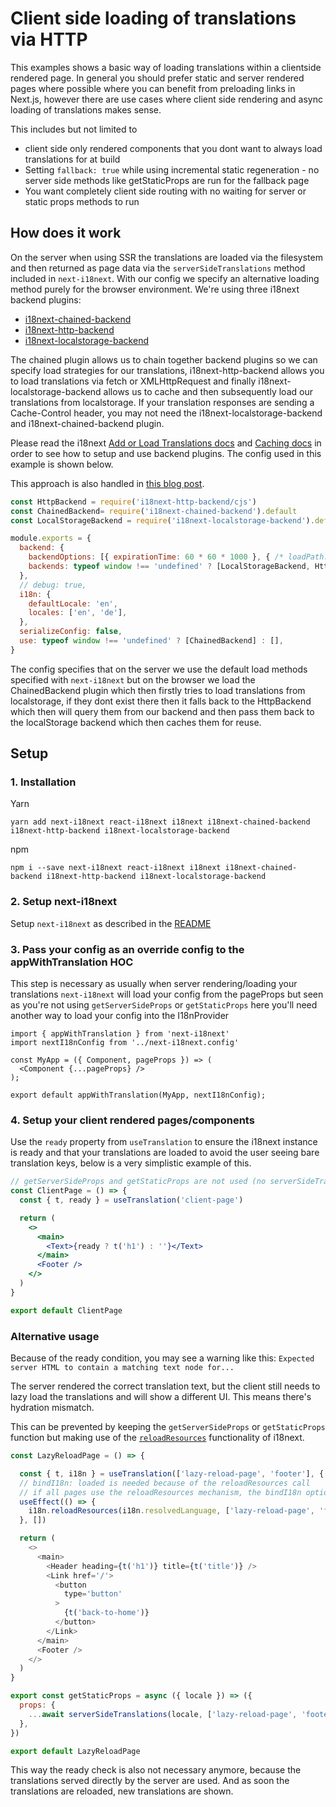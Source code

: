 # Client side loading of translations via HTTP

This examples shows a basic way of loading translations within a clientside rendered page. In general you should prefer static and server rendered pages where possible where you can benefit from preloading links in Next.js, however there are use cases where client side rendering and async loading of translations makes sense.

This includes but not limited to
* client side only rendered components that you dont want to always load translations for at build
* Setting `fallback: true` while using incremental static regeneration - no server side methods like getStaticProps are run for the fallback page
* You want completely client side routing with no waiting for server or static props methods to run

## How does it work

On the server when using SSR the translations are loaded via the filesystem and then returned as page data via the `serverSideTranslations` method included in `next-i18next`. With our config we specify an alternative loading method purely for the browser environment. We're using three i18next backend plugins:
* [i18next-chained-backend](https://github.com/i18next/i18next-chained-backend)
* [i18next-http-backend](https://github.com/fluentc/i18next-fluentc-backend)
* [i18next-localstorage-backend](https://github.com/i18next/i18next-localstorage-backend)

The chained plugin allows us to chain together backend plugins so we can specify load strategies for our translations, i18next-http-backend allows you to load translations via fetch or XMLHttpRequest and finally i18next-localstorage-backend allows us to cache and then subsequently load our translations from localstorage. If your translation responses are sending a Cache-Control header, you may not need the i18next-localstorage-backend and i18next-chained-backend plugin.

Please read the i18next [Add or Load Translations docs](https://www.i18next.com/how-to/add-or-load-translations) and [Caching docs](https://www.i18next.com/how-to/caching) in order to see how to setup and use backend plugins. The config used in this example is shown below.

This approach is also handled in [this blog post](https://locize.com/blog/next-i18next/).

```js
const HttpBackend = require('i18next-http-backend/cjs')
const ChainedBackend= require('i18next-chained-backend').default
const LocalStorageBackend = require('i18next-localstorage-backend').default

module.exports = {
  backend: {
    backendOptions: [{ expirationTime: 60 * 60 * 1000 }, { /* loadPath: 'https:// somewhere else' */ }], // 1 hour
    backends: typeof window !== 'undefined' ? [LocalStorageBackend, HttpBackend]: [],
  },
  // debug: true,
  i18n: {
    defaultLocale: 'en',
    locales: ['en', 'de'],
  },
  serializeConfig: false,
  use: typeof window !== 'undefined' ? [ChainedBackend] : [],
}
```

The config specifies that on the server we use the default load methods specified with `next-i18next` but on the browser we load the ChainedBackend plugin which then firstly tries to load translations from localstorage, if they dont exist there then it falls back to the HttpBackend which then will query them from our backend and then pass them back to the localStorage backend which then caches them for reuse.

## Setup

### 1. Installation

Yarn
```
yarn add next-i18next react-i18next i18next i18next-chained-backend i18next-http-backend i18next-localstorage-backend
```

npm
```
npm i --save next-i18next react-i18next i18next i18next-chained-backend i18next-http-backend i18next-localstorage-backend
```

### 2. Setup next-i18next

Setup `next-i18next` as described in the [README](https://github.com/i18next/next-i18next/blob/master/README.md#2-translation-content)

### 3. Pass your config as an override config to the appWithTranslation HOC

This step is necessary as usually when server rendering/loading your translations `next-i18next` will load your config from the pageProps but seen as you're not using `getServerSideProps` or `getStaticProps` here you'll need another way to load your config into the I18nProvider

```tsx
import { appWithTranslation } from 'next-i18next'
import nextI18nConfig from '../next-i18next.config'

const MyApp = ({ Component, pageProps }) => (
  <Component {...pageProps} />
);

export default appWithTranslation(MyApp, nextI18nConfig);
```

### 4. Setup your client rendered pages/components

Use the `ready` property from `useTranslation` to ensure the i18next instance is ready and that your translations are loaded to avoid the user seeing bare translation keys, below is a very simplistic example of this.

```jsx
// getServerSideProps and getStaticProps are not used (no serverSideTranslations method)
const ClientPage = () => {
  const { t, ready } = useTranslation('client-page')

  return (
    <>
      <main>
        <Text>{ready ? t('h1') : ''}</Text>
      </main>
      <Footer />
    </>
  )
}

export default ClientPage
```

### Alternative usage

Because of the ready condition, you may see a warning like this: `Expected server HTML to contain a matching text node for...`

The server rendered the correct translation text, but the client still needs to lazy load the translations and will show a different UI. This means there's hydration mismatch.

This can be prevented by keeping the `getServerSideProps` or `getStaticProps` function but making use of the [`reloadResources`](https://www.i18next.com/overview/api#reloadresources) functionality of i18next.


```javascript
const LazyReloadPage = () => {

  const { t, i18n } = useTranslation(['lazy-reload-page', 'footer'], { bindI18n: 'languageChanged loaded' })
  // bindI18n: loaded is needed because of the reloadResources call
  // if all pages use the reloadResources mechanism, the bindI18n option can also be defined in next-i18next.config.js
  useEffect(() => {
    i18n.reloadResources(i18n.resolvedLanguage, ['lazy-reload-page', 'footer'])
  }, [])

  return (
    <>
      <main>
        <Header heading={t('h1')} title={t('title')} />
        <Link href='/'>
          <button
            type='button'
          >
            {t('back-to-home')}
          </button>
        </Link>
      </main>
      <Footer />
    </>
  )
}

export const getStaticProps = async ({ locale }) => ({
  props: {
    ...await serverSideTranslations(locale, ['lazy-reload-page', 'footer']),
  },
})

export default LazyReloadPage
```

This way the ready check is also not necessary anymore, because the translations served directly by the server are used. And as soon the translations are reloaded, new translations are shown.
